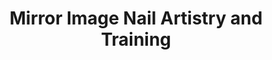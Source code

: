 ---
title: "Mirror Image Nail Artistry and Training"
url: /eastbourne/mirror-image-nail-artistry-and-training/
shop: Kosmetik
---